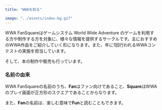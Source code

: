 ```yaml
---
title: "WWAを知る"

image: "../assets/index-bg.gif"
---
```


WWA FanSquareはゲームシステム World Wide Adventure のゲームを利用する方や制作する方を対象に、様々な情報を提供するサークルです。主におすすめのWWA作品をご紹介していく形になります。また、年に1回行われるWWAコンテストの実施を担当しています。

そして、本の制作や販売も行っています。

### 名前の由来
WWA FanSquareの名前のうち、**Fan**はファン向けであること、**Square**はWWAのプレイ画面が正方形のスクエアであることからなります。

また、**Fan**の名前は、楽しむ意味で**Fun**と読むこともできます。